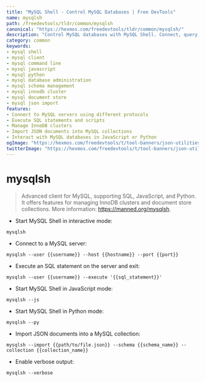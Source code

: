 ```yaml
---
title: "MySQL Shell - Control MySQL Databases | Free DevTools"
name: mysqlsh
path: /freedevtools/tldr/common/mysqlsh
canonical: "https://hexmos.com/freedevtools/tldr/common/mysqlsh/"
description: "Control MySQL databases with MySQL Shell. Connect, query, and manage your MySQL servers from the command line. Free online tool, no registration required."
category: common
keywords:
- mysql shell
- mysql client
- mysql command line
- mysql javascript
- mysql python
- mysql database administration
- mysql schema management
- mysql innodb cluster
- mysql document store
- mysql json import
features:
- Connect to MySQL servers using different protocols
- Execute SQL statements and scripts
- Manage InnoDB clusters
- Import JSON documents into MySQL collections
- Interact with MySQL databases in JavaScript or Python
ogImage: "https://hexmos.com/freedevtools/t/tool-banners/json-utilities-banner.png"
twitterImage: "https://hexmos.com/freedevtools/t/tool-banners/json-utilities-banner.png"
---
```


# mysqlsh

> Advanced client for MySQL, supporting SQL, JavaScript, and Python.
> It offers features for managing InnoDB clusters and document store collections.
> More information: <https://manned.org/mysqlsh>.

- Start MySQL Shell in interactive mode:

`mysqlsh`

- Connect to a MySQL server:

`mysqlsh --user {{username}} --host {{hostname}} --port {{port}}`

- Execute an SQL statement on the server and exit:

`mysqlsh --user {{username}} --execute '{{sql_statement}}'`

- Start MySQL Shell in JavaScript mode:

`mysqlsh --js`

- Start MySQL Shell in Python mode:

`mysqlsh --py`

- Import JSON documents into a MySQL collection:

`mysqlsh --import {{path/to/file.json}} --schema {{schema_name}} --collection {{collection_name}}`

- Enable verbose output:

`mysqlsh --verbose`
